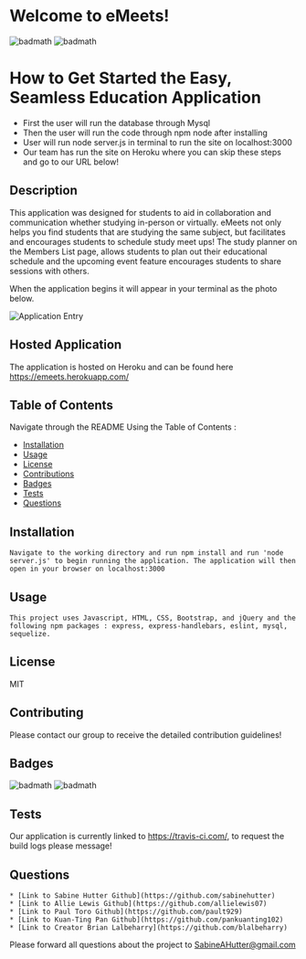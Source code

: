 # Welcome to eMeets!
  ![badmath](https://img.shields.io/badge/license-MIT-green)
  ![badmath](https://img.shields.io/badge/build-passing-orange)

  # How to Get Started the Easy, Seamless Education Application
  * First the user will run the database through Mysql
  * Then the user will run the code through npm node after installing
  * User will run  node server.js in terminal to run the site on localhost:3000
  * Our team has run the site on Heroku where you can skip these steps and go to our URL below!


  ## Description
   This application was designed for students to aid in collaboration and communication whether studying in-person or virtually. eMeets not only helps you find students that are studying the same subject, but facilitates and encourages students to schedule study meet ups! The study planner on the Members List page, allows students to plan out their educational schedule and the upcoming event feature encourages students to share sessions with others.

   
   When the application begins it will appear in your terminal as the photo below. 
   
   ![Application Entry](https://github.com/sabinehutter/Project2/blob/main/images/emeets.png?raw=true)


   
    
  ## Hosted Application
  
   The application is hosted on Heroku and can be found here https://emeets.herokuapp.com/
    
  ## Table of Contents
  Navigate through the README Using the Table of Contents : 

  * [Installation](#installation)
  * [Usage](#usage)
  * [License](#license)
  * [Contributions](#contributing)
  * [Badges](#badges)
  * [Tests](#tests)
  * [Questions](#questions)

  ## Installation
    Navigate to the working directory and run npm install and run 'node server.js' to begin running the application. The application will then open in your browser on localhost:3000 

  ## Usage
    This project uses Javascript, HTML, CSS, Bootstrap, and jQuery and the following npm packages : express, express-handlebars, eslint, mysql, sequelize.

  ## License
  MIT

  ## Contributing
  Please contact our group to receive the detailed contribution guidelines!

  ## Badges
  ![badmath](https://img.shields.io/badge/license-MIT-green)
  ![badmath](https://img.shields.io/badge/build-passing-orange)
  

  ## Tests
  Our application is currently linked to https://travis-ci.com/, to request the build logs please message!
  
  ## Questions
    * [Link to Sabine Hutter Github](https://github.com/sabinehutter)
    * [Link to Allie Lewis Github](https://github.com/allielewis07)
    * [Link to Paul Toro Github](https://github.com/pault929)
    * [Link to Kuan-Ting Pan Github](https://github.com/pankuanting102)
    * [Link to Creator Brian Lalbeharry](https://github.com/blalbeharry)

  Please forward all questions about the project to [SabineAHutter@gmail.com](SabineAHutter@gmail.com)
  
